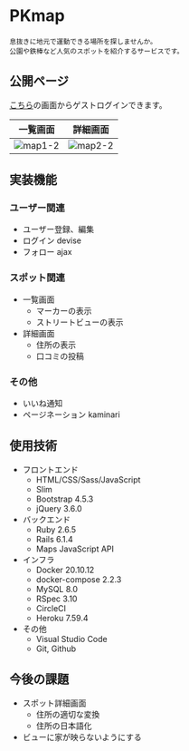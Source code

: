 # PKmap
```
息抜きに地元で運動できる場所を探しませんか。
公園や鉄棒など人気のスポットを紹介するサービスです。
```

## 公開ページ
[こちら](https://pk-map.herokuapp.com/)の画面からゲストログインできます。

|一覧画面|詳細画面|
|---|---|
|![map1-2](https://user-images.githubusercontent.com/67915047/158372178-f114d3a2-51a9-4719-8618-ad869ae6a670.jpg)|![map2-2](https://user-images.githubusercontent.com/67915047/159012821-92dee965-7d5c-4892-b2d0-cbc16d7b5c10.jpg)|

<!--
目的: googlemapのような情報の蓄積 Twitterのような呟きではない

苦労したこと

導入、環境構築: これが一番苦労した 見えない部分を扱う怖さ
- 0. mac PC
  - iCloudって何者？急に雲マークが出る
    - 消したはずの不要なファイルが再生成される怖さ
      - CSSが機能しなくなった可能性
      - DBが機能しなくなった可能性 migrateできない問題
    - 移動したはずのファイルが元の場所に余計に生成されている怖さ
- 1. dockerを扱うこと
  - 突然のエラー
    - localhostにアクセスできなくなった ファイル名変えたせい？
    - webコンテナ停止できなくなった
    - 挫折理由の大半はここ
- 2. bootstrap_webpack
  - JS, CSS のコンパイルが急に遅くなる
- 3. devise
- 4. rspec System.spec
- 5. cicd, maps api: ここはまだいい意味での苦労だと思う

フロントエンド
- footerナビ
  - レスポンシブ スマホでは下端に固定
  - アイコンの色を動的に変える
- 通知マーク➓ (header/footer)別で大きさ調整 position: relative
- 一覧のグリッドレイアウト Bootstrap_row col (home, users/show)

バックエンド
- 基本ロジック MVC
  - フォーム送信のpath 作成・削除 (routes, posts/show, comments/comment)

心がけたこと
- わからないことをこまめにメモして1つ1つ課題を潰していく
  - 1つ潰しても関連する課題が相乗的に増えていく自然の摂理
- 詰まったり挫折したら一旦放置してWebページを眺める
- フロントとバックエンドの両立の難しさ 手が回らない
  - <div>構成の知識や方法が知らない → Yotube, githubを参考
- seeds DRYにした
  - (post/comment) 3次元配列にする
  - 通知 (M)_メソッド活用 (follow, like, comment)

-->

## 実装機能

### ユーザー関連
* ユーザー登録、編集
  <!-- 理解不十分 -->
* ログイン devise
* フォロー ajax

### スポット関連
* 一覧画面
  <!-- 複数表示 gon: JSにインスタンス変数を入れる -->
  <!-- 吹き出しの調査に苦悩 setContent -->
  * マーカーの表示
  * ストリートビューの表示
* 詳細画面
  <!-- APIを叩く Post(M) -->
  * 住所の表示
  <!-- JavaScript -->
  * 口コミの投稿

### その他
* いいね通知
* ページネーション kaminari

## 使用技術
* フロントエンド
  * HTML/CSS/Sass/JavaScript
  * Slim
  <!-- slimによるコード量削減 -->
  * Bootstrap 4.5.3
  * jQuery 3.6.0
* バックエンド
  * Ruby 2.6.5
  * Rails 6.1.4
  <!-- 地図を表示 -->
  * Maps JavaScript API
  <!-- 高精度で緯度経度を算出 -->
  <!-- * Geocoding API -->
  <!-- ストリートビュー -->
  <!-- * Street View Static API -->
* インフラ
  <!-- 理解不十分 buildに10分も時間がかかる -->
  * Docker 20.10.12
  * docker-compose 2.2.3
  <!-- * Puma -->
  * MySQL 8.0
  * RSpec 3.10
    <!-- 全然手をつけられず -->
    <!-- * System spec -->
    <!-- * Request spec -->
  <!-- プルリクエスト -->
  * CircleCI
  * Heroku 7.59.4
* その他
  * Visual Studio Code
  * Git, Github
  <!-- * drawio -->

## 今後の課題
* スポット詳細画面
  - 住所の適切な変換
  - 住所の日本語化
* ビューに家が映らないようにする

<!-- 参考
- メルカリ, インスタ, googlemap, amazon
- その他
-->